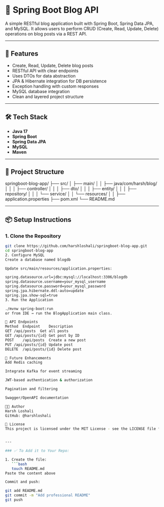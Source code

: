 # 📝 Spring Boot Blog API

A simple RESTful blog application built with Spring Boot, Spring Data JPA, and MySQL. It allows users to perform CRUD (Create, Read, Update, Delete) operations on blog posts via a REST API.

---

## 🚀 Features

- Create, Read, Update, Delete blog posts
- RESTful API with clear endpoints
- Uses DTOs for data abstraction
- JPA & Hibernate integration for DB persistence
- Exception handling with custom responses
- MySQL database integration
- Clean and layered project structure

---

## 🛠 Tech Stack

- **Java 17**
- **Spring Boot**
- **Spring Data JPA**
- **MySQL**
- **Maven**

---

## 📁 Project Structure

springboot-blog-app/
├── src/
│ ├── main/
│ │ ├── java/com/harsh/blog/
│ │ │ ├── controller/
│ │ │ ├── dto/
│ │ │ ├── entity/
│ │ │ ├── repository/
│ │ │ └── service/
│ │ └── resources/
│ │ ├── application.properties
├── pom.xml
└── README.md

---

## 📦 Setup Instructions

### 1. Clone the Repository

```bash
git clone https://github.com/harshloshali/springboot-blog-app.git
cd springboot-blog-app
2. Configure MySQL
Create a database named blogdb

Update src/main/resources/application.properties:

spring.datasource.url=jdbc:mysql://localhost:3306/blogdb
spring.datasource.username=your_mysql_username
spring.datasource.password=your_mysql_password
spring.jpa.hibernate.ddl-auto=update
spring.jpa.show-sql=true
3. Run the Application

./mvnw spring-boot:run
or from IDE → run the BlogApplication main class.

🧪 API Endpoints
Method	Endpoint	Description
GET	/api/posts	Get all posts
GET	/api/posts/{id}	Get post by ID
POST	/api/posts	Create a new post
PUT	/api/posts/{id}	Update post
DELETE	/api/posts/{id}	Delete post

🧠 Future Enhancements
Add Redis caching

Integrate Kafka for event streaming

JWT-based authentication & authorization

Pagination and filtering

Swagger/OpenAPI documentation

👨‍💻 Author
Harsh Loshali
GitHub: @harshloshali

📄 License
This project is licensed under the MIT License - see the LICENSE file for details.


---

### ✅ To Add it to Your Repo:

1. Create the file:
   ```bash
   touch README.md
Paste the content above

Commit and push:

git add README.md
git commit -m "Add professional README"
git push
